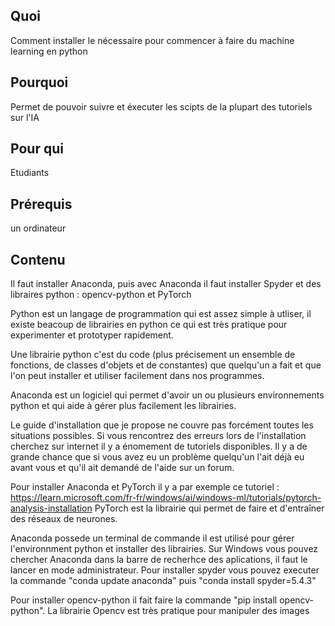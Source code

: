 ## Quoi
Comment installer le nécessaire pour commencer à faire du machine learning en python

## Pourquoi
Permet de pouvoir suivre et éxecuter les scipts de la plupart des tutoriels sur l'IA 

## Pour qui
Etudiants

## Prérequis
un ordinateur

## Contenu
Il faut installer Anaconda, puis avec Anaconda il faut installer Spyder et des libraires python : opencv-python et PyTorch

Python est un langage de programmation qui est assez simple à utliser, il existe beacoup de librairies en python ce qui est très pratique pour experimenter et prototyper rapidement.

Une librairie python c'est du code (plus précisement un ensemble de fonctions, de classes d'objets et de constantes) que quelqu'un a fait et que l'on peut installer et utiliser facilement dans nos programmes.

Anaconda est un logiciel qui permet d'avoir un ou plusieurs environnements python et qui aide à gérer plus facilement les librairies.

Le guide d'installation que je propose ne couvre pas forcément toutes les situations possibles. Si vous rencontrez des erreurs lors de l'installation cherchez sur internet il y a énomement de tutoriels disponibles. Il y a de grande chance que si vous avez eu un problème quelqu'un l'ait déjà eu avant vous et qu'il ait demandé de l'aide sur un forum.

Pour installer Anaconda et PyTorch il y a par exemple ce tutoriel : https://learn.microsoft.com/fr-fr/windows/ai/windows-ml/tutorials/pytorch-analysis-installation
PyTorch est la librairie qui permet de faire et d'entraîner des réseaux de neurones.

Anaconda possede un terminal de commande il est utilisé pour gérer l'environnment python et installer des librairies. Sur Windows vous pouvez chercher Anaconda dans la barre de recherhce des aplications, il faut le lancer en mode administrateur. Pour installer spyder vous pouvez executer la commande "conda update anaconda" puis "conda install spyder=5.4.3"

Pour installer opencv-python il fait faire la commande "pip install opencv-python".
La librairie Opencv est très pratique pour manipuler des images
